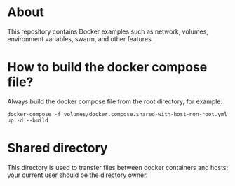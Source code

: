 # About

This repository contains Docker examples such as network, volumes, environment variables, swarm, and other features.

# How to build the docker compose file?

Always build the docker compose file from the root directory, for example:

```shell
docker-compose -f volumes/docker.compose.shared-with-host-non-root.yml up -d --build
```
# Shared directory

This directory is used to transfer files between docker containers and hosts; your current user should be the directory owner.
